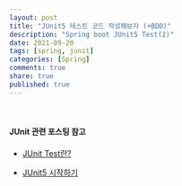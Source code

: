 ```yaml
---
layout: post
title: "JUnit5 테스트 코드 작성해보자 (+BDD)"  
description: "Spring boot JUnit5 Test(2)"
date: 2021-09-20
tags: [spring, junit]
categories: [Spring]
comments: true
share: true
published: true
---
```


<br />  

#### JUnit 관련 포스팅 참고
* [JUnit Test란?](https://hyerin6.github.io/2020-01-13/Junit-%ED%85%8C%EC%8A%A4%ED%8A%B8-%EA%B5%AC%ED%98%84/)

* [JUnit5 시작하기](https://hyerin6.github.io/2021-05-22/JUnit5/)

<br />  
<br />



